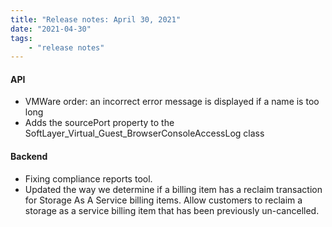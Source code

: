 ```yaml
---
title: "Release notes: April 30, 2021"
date: "2021-04-30"
tags:
    - "release notes"
---
```


#### API
- VMWare order: an incorrect error message is displayed if a name is too long
- Adds the sourcePort property to the SoftLayer_Virtual_Guest_BrowserConsoleAccessLog class

#### Backend
- Fixing compliance reports tool.
- Updated the way we determine if a billing item has a reclaim transaction for Storage As A Service billing items. Allow customers to reclaim a storage as a service billing item that has been previously un-cancelled.